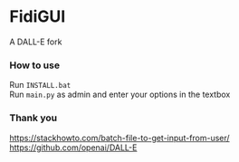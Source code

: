 # FidiGUI
A DALL-E fork<br>
### How to use
Run `INSTALL.bat`<br>
Run `main.py` as admin and enter your options in the textbox
### Thank you
https://stackhowto.com/batch-file-to-get-input-from-user/<br>
https://github.com/openai/DALL-E<br>
